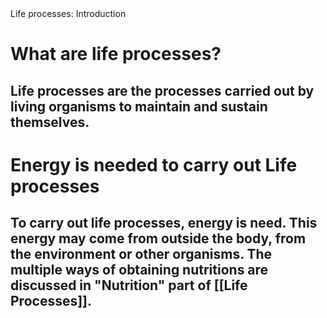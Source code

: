 <div class="mainGlowHeading">Life processes: Introduction</div>

# What are life processes?
## Life processes are the processes carried out by living organisms to maintain and sustain themselves.
# Energy is needed to carry out Life processes
## To carry out life processes, energy is need. This energy may come from outside the body, from the environment or other organisms. The multiple ways of obtaining nutritions are discussed in "Nutrition" part of [[Life Processes]].